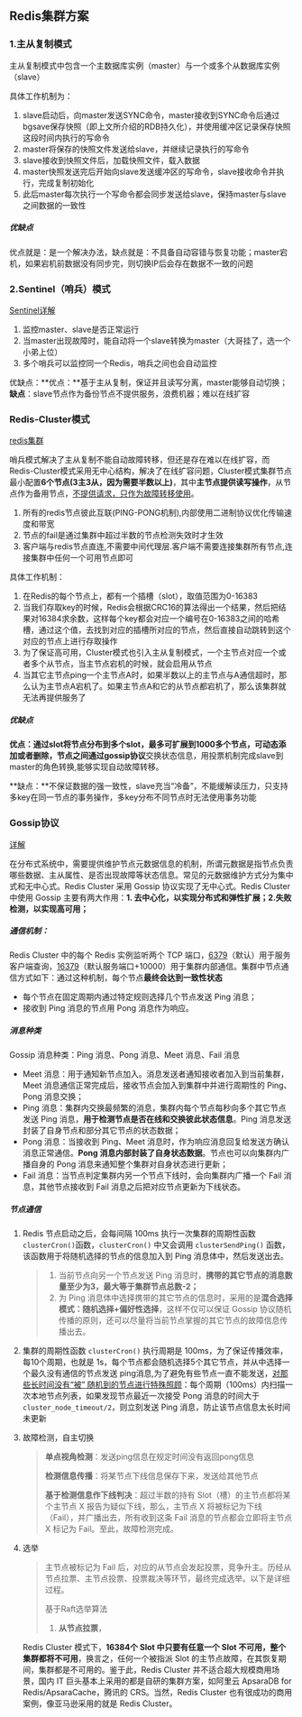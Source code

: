 Redis集群方案
-------------

### 1.主从复制模式

主从复制模式中包含一个主数据库实例（master）与一个或多个从数据库实例（slave）

具体工作机制为：

1.  slave启动后，向master发送SYNC命令，master接收到SYNC命令后通过bgsave保存快照（即上文所介绍的RDB持久化），并使用缓冲区记录保存快照这段时间内执行的写命令
2.  master将保存的快照文件发送给slave，并继续记录执行的写命令
3.  slave接收到快照文件后，加载快照文件，载入数据
4.  master快照发送完后开始向slave发送缓冲区的写命令，slave接收命令并执行，完成复制初始化
5.  此后master每次执行一个写命令都会同步发送给slave，保持master与slave之间数据的一致性

##### 优缺点

优点就是：是一个解决办法，缺点就是：不具备自动容错与恢复功能；master宕机，如果宕机前数据没有同步完，则切换IP后会存在数据不一致的问题

### 2.Sentinel（哨兵）模式

[Sentinel详解](./Redis的设计与实现\Sentinel.md)

1.  监控master、slave是否正常运行
2.  当master出现故障时，能自动将一个slave转换为master（大哥挂了，选一个小弟上位）
3.  多个哨兵可以监控同一个Redis，哨兵之间也会自动监控

优缺点：**优点：**基于主从复制，保证并且读写分离，master能够自动切换；**缺点**：slave节点作为备份节点不提供服务，浪费机器；难以在线扩容

### Redis-Cluster模式



[redis集群](./Redis的设计与实现\Redis集群.md)

哨兵模式解决了主从复制不能自动故障转移，但还是存在难以在线扩容，而Redis-Cluster模式采用无中心结构，解决了在线扩容问题，Cluster模式集群节点最小配置**6个节点(3主3从，因为需要半数以上)**，其中**主节点提供读写操作**，从节点作为备用节点，<u>不提供请求，只作为故障转移使用</u>。

1.  所有的redis节点彼此互联(PING-PONG机制),内部使用二进制协议优化传输速度和带宽
2.  节点的fail是通过集群中超过半数的节点检测失效时才生效
3.  客户端与redis节点直连,不需要中间代理层.客户端不需要连接集群所有节点,连接集群中任何一个可用节点即可

具体工作机制：

1.  在Redis的每个节点上，都有一个插槽（slot），取值范围为0-16383
2.  当我们存取key的时候，Redis会根据CRC16的算法得出一个结果，然后把结果对16384求余数，这样每个key都会对应一个编号在0-16383之间的哈希槽，通过这个值，去找到对应的插槽所对应的节点，然后直接自动跳转到这个对应的节点上进行存取操作
3.  为了保证高可用，Cluster模式也引入主从复制模式，一个主节点对应一个或者多个从节点，当主节点宕机的时候，就会启用从节点
4.  当其它主节点ping一个主节点A时，如果半数以上的主节点与A通信超时，那么认为主节点A宕机了。如果主节点A和它的从节点都宕机了，那么该集群就无法再提供服务了

##### 优缺点

**优点：**通过slot将节点分布到多个slot，最多可扩展到1000多个节点，可动态添加或者删除，节点之间通过**gossip协议**交换状态信息，用投票机制完成slave到master的角色转换,能够实现自动故障转移。

**缺点：**不保证数据的强一致性，slave充当“冷备”，不能缓解读压力，只支持多key在同一节点的事务操作，多key分布不同节点时无法使用事务功能

### Gossip协议

[详解](http://learn.lianglianglee.com/%E4%B8%93%E6%A0%8F/%E5%88%86%E5%B8%83%E5%BC%8F%E4%B8%AD%E9%97%B4%E4%BB%B6%E5%AE%9E%E8%B7%B5%E4%B9%8B%E8%B7%AF%EF%BC%88%E5%AE%8C%EF%BC%89/04%20%E5%88%86%E5%B8%83%E5%BC%8F%E4%B8%80%E8%87%B4%E6%80%A7%E5%8D%8F%E8%AE%AE%20Gossip%20%E5%92%8C%20Redis%20%E9%9B%86%E7%BE%A4%E5%8E%9F%E7%90%86%E8%A7%A3%E6%9E%90.md)

在分布式系统中，需要提供维护节点元数据信息的机制，所谓元数据是指节点负责哪些数据、主从属性、是否出现故障等状态信息。常见的元数据维护方式分为集中式和无中心式。Redis Cluster 采用 Gossip 协议实现了无中心式。Redis Cluster 中使用 Gossip 主要有两大作用：**1. 去中心化，以实现分布式和弹性扩展；2.失败检测，以实现高可用；**

##### ***通信机制：***

Redis Cluster 中的每个 Redis 实例监听两个 TCP 端口，<u>6379</u>（默认）用于服务客户端查询，<u>16379</u>（默认服务端口+10000）用于集群内部通信。集群中节点通信方式如下：通过这种机制，每个节点**最终会达到一致性状态**

*   每个节点在固定周期内通过特定规则选择几个节点发送 Ping 消息；
*   接收到 Ping 消息的节点用 Pong 消息作为响应。

##### 消息种类

Gossip 消息种类：Ping 消息、Pong 消息、Meet 消息、Fail 消息

*   Meet 消息：用于通知新节点加入。消息发送者通知接收者加入到当前集群，Meet 消息通信正常完成后，接收节点会加入到集群中并进行周期性的 Ping、Pong 消息交换；
*   Ping 消息：集群内交换最频繁的消息，集群内每个节点每秒向多个其它节点发送 Ping 消息，**用于检测节点是否在线和交换彼此状态信息**。Ping 消息发送封装了自身节点和部分其它节点的状态数据；
*   Pong 消息：当接收到 Ping、Meet 消息时，作为响应消息回复给发送方确认消息正常通信。**Pong 消息内部封装了自身状态数据**。节点也可以向集群内广播自身的 Pong 消息来通知整个集群对自身状态进行更新；
*   Fail 消息：当节点判定集群内另一个节点下线时，会向集群内广播一个 Fail 消息，其他节点接收到 Fail 消息之后把对应节点更新为下线状态。

##### 节点通信

1.   Redis 节点启动之后，会每间隔 100ms 执行一次集群的周期性函数 `clusterCron()`函数，`clusterCron()` 中又会调用 `clusterSendPing()` 函数，该函数用于将随机选择的节点的信息加入到 Ping 消息体中，然后发送出去。

     >   1.  当前节点向另一个节点发送 Ping 消息时，**携带的其它节点的消息数量至少为3，最大等于集群节点总数-2；**
     >   2.  为 Ping 消息体中选择携带的其它节点的信息时，采用的是**混合选择模式：随机选择+偏好性选择**，这样不仅可以保证 Gossip 协议随机传播的原则，还可以尽量将当前节点掌握的其它节点的故障信息传播出去。

2.   集群的周期性函数 `clusterCron()` 执行周期是 100ms，为了保证传播效率，每10个周期，也就是 1s，每个节点都会随机选择5个其它节点，并从中选择一个最久没有通信的节点发送 ping消息,为了避免有些节点一直不能发送，<u>对那些长时间没有“被” 随机到的节点进行特殊照顾</u>：每个周期（100ms）内扫描一次本地节点列表，如果发现节点最近一次接受 Pong 消息的时间大于 `cluster_node_timeout/2`，则立刻发送 Ping 消息，防止该节点信息太长时间未更新

3.   故障检测，自主切换

     >   **单点视角检测**：发送ping信息在规定时间没有返回pong信息
     >
     >   **检测信息传播**：将某节点下线信息保存下来，发送给其他节点
     >
     >   **基于检测信息作下线判决**：超过半数的持有 Slot（槽）的主节点都将某个主节点 X 报告为疑似下线，那么，主节点 X 将被标记为下线（Fail），并广播出去，所有收到这条 Fail 消息的节点都会立即将主节点 X 标记为 Fail。至此，故障检测完成。

4.   选举

     >   主节点被标记为 Fail 后，对应的从节点会发起投票，竞争升主。历经从节点拉票、主节点投票、投票裁决等环节，最终完成选举。以下是详细过程。
     >
     >   基于Raft选举算法
     >
     >   1.   **从节点拉票**，

     Redis Cluster 模式下，**16384个 Slot 中只要有任意一个 Slot 不可用，整个集群都将不可用**，换言之，任何一个被指派 Slot 的主节点故障，在其恢复期间，集群都是不可用的。鉴于此，Redis Cluster 并不适合超大规模商用场景，国内 IT 巨头基本上采用的都是自研的集群方案，如阿里云 ApsaraDB for Redis/ApsaraCache，腾讯的 CRS。当然，Redis Cluster 也有很成功的商用案例，像亚马逊采用的就是 Redis Cluster。